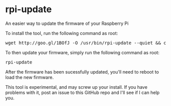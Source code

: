 rpi-update
==========

An easier way to update the firmware of your Raspberry Pi

To install the tool, run the following command as root:

<pre>
wget http://goo.gl/1BOfJ -O /usr/bin/rpi-update --quiet && chmod +x /usr/bin/rpi-update
</pre>

To then update your firmware, simply run the following command as root:

<pre>
rpi-update
</pre>

After the firmware has been sucessfully updated, you'll need to reboot to load the new firmware.

This tool is experimental, and may screw up your install. If you have problems with it, post an issue to this GitHub repo and I'll see if I can help you.
